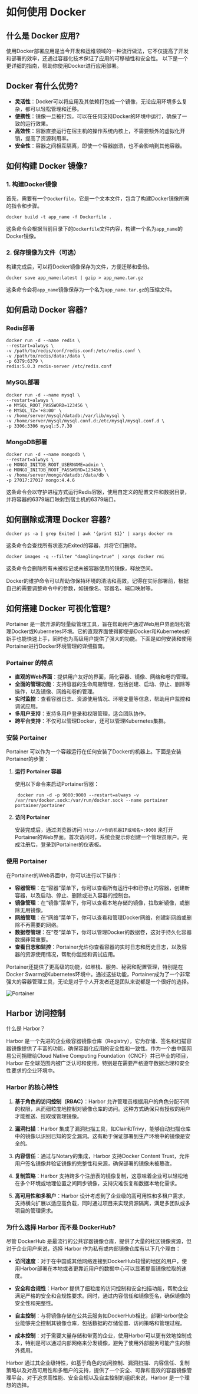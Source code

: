 # 如何使用 Docker

## 什么是 Docker 应用?

使用Docker部署应用是当今开发和运维领域的一种流行做法，它不仅提高了开发和部署的效率，还通过容器化技术保证了应用的可移植性和安全性。
以下是一个更详细的指南，帮助你使用Docker进行应用部署。

## Docker 有什么优势?

- **灵活性**：Docker可以将应用及其依赖打包成一个镜像，无论应用环境多么复杂，都可以轻松管理和迁移。
- **便携性**：镜像一旦被打包，可以在任何支持Docker的环境中运行，确保了一致的运行效果。
- **高效性**：容器直接运行在宿主机的操作系统内核上，不需要额外的虚拟化开销，提高了资源利用率。
- **安全性**：容器之间相互隔离，即使一个容器崩溃，也不会影响到其他容器。

## 如何构建 Docker 镜像?

### 1. 构建Docker镜像

首先，需要有一个`Dockerfile`，它是一个文本文件，包含了构建Docker镜像所需的指令和步骤。

```shell
docker build -t app_name -f Dockerfile .
```

这条命令会根据当前目录下的`Dockerfile`文件内容，构建一个名为`app_name`的Docker镜像。

### 2. 保存镜像为文件（可选）

构建完成后，可以将Docker镜像保存为文件，方便迁移和备份。

```shell
docker save app_name:latest | gzip > app_name.tar.gz
```
这条命令会将`app_name`镜像保存为一个名为`app_name.tar.gz`的压缩文件。

## 如何启动 Docker 容器?

### Redis部署

```shell
docker run -d --name redis \
--restart=always \
-v /path/to/redis/conf/redis.conf:/etc/redis.conf \
-v /path/to/redis/data:/data \
-p 6379:6379 \
redis:5.0.3 redis-server /etc/redis.conf
```

### MySQL部署

```shell
docker run -d --name mysql \
--restart=always \
-e MYSQL_ROOT_PASSWORD=123456 \
-e MYSQL_TZ='+8:00' \
-v /home/server/mysql/datadb:/var/lib/mysql \
-v /home/server/mysql/mysql.conf.d:/etc/mysql/mysql.conf.d \
-p 3306:3306 mysql:5.7.30
```

### MongoDB部署

```shell
docker run -d --name mongodb \
--restart=always \
-e MONGO_INITDB_ROOT_USERNAME=admin \
-e MONGO_INITDB_ROOT_PASSWORD=123456 \
-v /home/server/mongo/datadb:/data/db \
-p 27017:27017 mongo:4.4.6
```

这条命令会以守护进程方式运行Redis容器，使用自定义的配置文件和数据目录，并将容器的6379端口映射到宿主机的6379端口。

## 如何删除或清理 Docker 容器?

```shell
docker ps -a | grep Exited | awk '{print $1}' | xargs docker rm
```
这条命令会查找所有状态为Exited的容器，并将它们删除。

```shell
docker images -q --filter "dangling=true" | xargs docker rmi
```
这条命令会删除所有未被标记或未被容器使用的镜像，释放空间。

Docker的维护命令可以帮助你保持环境的清洁和高效。记得在实际部署前，根据自己的需要调整命令中的参数，如镜像名、容器名、端口映射等。

## 如何搭建 Docker 可视化管理?

Portainer 是一款开源的轻量级管理工具，旨在帮助用户通过Web用户界面轻松管理Docker或Kubernetes环境。它的直观界面使得即使是Docker和Kubernetes的新手也能快速上手，同时也为高级用户提供了强大的功能。下面是如何安装和使用Portainer进行Docker环境管理的详细指南。

### Portainer 的特点

- **直观的Web界面**：提供用户友好的界面，简化容器、镜像、网络和卷的管理。
- **全面的管理功能**：支持容器的生命周期管理，包括创建、启动、停止、删除等操作，以及镜像、网络和卷的管理。
- **实时监控**：查看容器日志、资源使用情况、环境变量等信息，帮助用户监控和调试应用。
- **多用户支持**：支持多用户登录和权限管理，适合团队协作。
- **跨平台支持**：不仅可以管理Docker，还可以管理Kubernetes集群。

### 安装 Portainer

Portainer 可以作为一个容器运行在任何安装了Docker的机器上。下面是安装Portainer的步骤：

1. **运行 Portainer 容器**

   使用以下命令来启动Portainer容器：

   ```shell
    docker run -d -p 9000:9000 --restart=always -v /var/run/docker.sock:/var/run/docker.sock --name portainer portainer/portainer
   ```

2. **访问 Portainer**

   安装完成后，通过浏览器访问 `http://<你的机器IP或域名>:9000`
   来打开Portainer的Web界面。首次访问时，系统会提示你创建一个管理员账户。完成注册后，登录到Portainer的仪表板。

### 使用 Portainer

在Portainer的Web界面中，你可以进行以下操作：

- **容器管理**：在“容器”菜单下，你可以查看所有运行中和已停止的容器，创建新容器，以及启动、停止、删除或进入容器的控制台。
- **镜像管理**：在“镜像”菜单下，你可以查看本地存储的镜像，拉取新镜像，或删除无用镜像。
- **网络管理**：在“网络”菜单下，你可以查看和管理Docker网络，创建新网络或删除不再需要的网络。
- **数据卷管理**：在“卷”菜单下，你可以管理Docker的数据卷，这对于持久化容器数据非常重要。
- **查看日志和监控**：Portainer允许你查看容器的实时日志和历史日志，以及容器的资源使用情况，帮助你监控和调试应用。

Portainer还提供了更高级的功能，如堆栈、服务、秘密和配置管理，特别是在Docker
Swarm或Kubernetes环境中。通过这些功能，Portainer成为了一个非常强大的容器管理工具，无论是对于个人开发者还是团队来说都是一个很好的选择。

![Portainer](./images/portainer_demo.png)

## Harbor 访问控制

什么是 Harbor？

Harbor 是一个先进的企业级容器镜像仓库（Registry），它为存储、签名和扫描容器镜像提供了丰富的功能，确保容器化应用的安全性和一致性。作为一个由中国网易公司捐赠给Cloud
Native Computing Foundation（CNCF）并已毕业的项目，Harbor 在全球范围内被广泛认可和使用，特别是在需要严格遵守数据治理和安全性要求的企业环境中。

### Harbor 的核心特性

1. **基于角色的访问控制（RBAC）**：Harbor 允许管理员根据用户的角色分配不同的权限，从而细粒度地控制对镜像仓库的访问。这种方式确保只有授权的用户才能推送、拉取或管理镜像。

2. **漏洞扫描**：Harbor 集成了漏洞扫描工具，如Clair和Trivy，能够自动扫描仓库中的镜像以识别已知的安全漏洞。这有助于保证部署到生产环境中的镜像是安全的。

3. **内容信任**：通过与Notary的集成，Harbor 支持Docker Content Trust，允许用户签名镜像并验证镜像的完整性和来源，确保部署的镜像未被篡改。

4. **复制策略**：Harbor 支持跨多个注册表的镜像复制，这意味着企业可以轻松地在多个环境或地理位置之间同步镜像，支持灾难恢复和数据本地化需求。

5. **高可用性和多租户**：Harbor 设计考虑到了企业级的高可用性和多租户需求，支持横向扩展以适应高负载，同时通过项目来实现资源隔离，满足多团队或多项目的管理需求。

### 为什么选择 Harbor 而不是 DockerHub?

尽管 DockerHub 是最流行的公共容器镜像仓库，提供了大量的社区镜像资源，但对于企业用户来说，选择 Harbor 作为私有或内部镜像仓库有以下几个理由：

- **访问速度**：对于在中国或其他网络连接到DockerHub较慢的地区的用户，使用Harbor部署在本地或者更靠近用户的数据中心可以显著提高镜像拉取的速度。

- **安全和合规性**：Harbor 提供了细粒度的访问控制和安全扫描功能，帮助企业满足严格的安全和合规性要求。同时，通过内容信任和镜像签名，确保镜像的安全性和完整性。

- **自主控制**：与将镜像存储在公共云服务如DockerHub相比，部署Harbor使企业能够完全控制其镜像仓库，包括数据的存储位置、访问策略和管理过程。

- **成本控制**：对于需要大量存储和带宽的企业，使用Harbor可以更有效地控制成本，特别是可以通过内部网络来分发镜像，避免了使用外部服务可能产生的额外费用。

Harbor 通过其企业级特性，如基于角色的访问控制、漏洞扫描、内容信任、复制策略以及对高可用性和多租户的支持，提供了一个安全、可靠和高效的容器镜像管理平台。对于追求高性能、安全合规以及自主控制的组织来说，Harbor
是一个理想的选择。